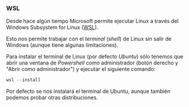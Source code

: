 ### WSL

Desde hace algún tiempo Microsoft permite ejecutar Linux a través del Windows Subsystem for Linux ([WSL](https://learn.microsoft.com/es-es/windows/wsl/install)). 

Esto nos permite trabajar con el _terminal_ (_shell_) de Linux sin salir de Windows (aunque tiene algunas limitaciones).  

Para instalar el terminal de Linux (por defecto _Ubuntu_) sólo tenemos que abrir una ventana de _Powershell_ como administrador (botón derecho y "Abrir como administrador") y ejecutar el siguiente comando:

```powershell
wsl --install
```

Por defecto se nos instalará el terminal de Ubuntu, aunque también podemos probar otras distribuciones.  
